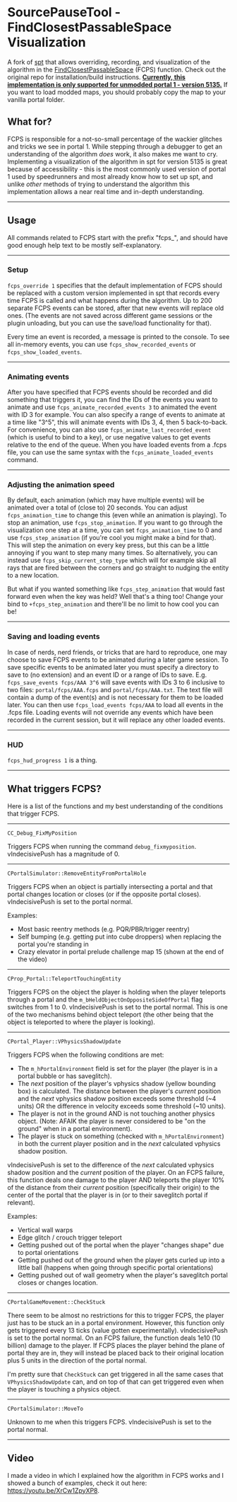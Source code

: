 # SourcePauseTool - FindClosestPassableSpace Visualization

A fork of [spt](https://github.com/YaLTeR/SourcePauseTool) that allows overriding, recording, and visualization of the algorithm in the [FindClosestPassableSpace](https://github.com/VSES/SourceEngine2007/blob/43a5c90a5ada1e69ca044595383be67f40b33c61/src_main/game/shared/portal/portal_util_shared.cpp#L1494) (FCPS) function. Check out the original repo for installation/build instructions. <ins>**Currently, this implementation is only supported for unmodded portal 1 - version 5135.**</ins> If you want to load modded maps, you should probably copy the map to your vanilla portal folder.

## What for?

FCPS is responsible for a not-so-small percentage of the wackier glitches and tricks we see in portal 1. While stepping through a debugger to get an understanding of the algorithm *does* work, it also makes me want to cry. Implementing a visualization of the algorithm in spt for version 5135 is great because of accessibility - this is the most commonly used version of portal 1 used by speedrunners and most already know how to set up spt, and unlike *other* methods of trying to understand the algorithm this implementation allows a near real time and in-depth understanding.

---

## **Usage**

All commands related to FCPS start with the prefix "fcps_", and should have good enough help text to be mostly self-explanatory.

---

### **Setup**

`fcps_override 1` specifies that the default implementation of FCPS should be replaced with a custom version implemented in spt that records every time FCPS is called and what happens during the algorithm. Up to 200 separate FCPS events can be stored, after that new events will replace old ones. (The events are not saved across different game sessions or the plugin unloading, but you can use the save/load functionality for that).

Every time an event is recorded, a message is printed to the console. To see all in-memory events, you can use `fcps_show_recorded_events` or `fcps_show_loaded_events`.

---

### **Animating events**

After you have specified that FCPS events should be recorded and did something that triggers it, you can find the IDs of the events you want to animate and use <nobr>`fcps_animate_recorded_events 3`</nobr> to animated the event with ID 3 for example. You can also specify a range of events to animate at a time like "3^5", this will animate events with IDs 3, 4, then 5 back-to-back. For convenience, you can also use `fcps_animate_last_recorded_event` (which is useful to bind to a key), or use negative values to get events relative to the end of the queue. When you have loaded events from a .fcps file, you can use the same syntax with the `fcps_animate_loaded_events` command.

---

### **Adjusting the animation speed**

By default, each animation (which may have multiple events) will be animated over a total of (close to) 20 seconds. You can adjust `fcps_animation_time` to change this (even while an animation is playing). To stop an animation, use `fcps_stop_animation`. If you want to go through the visualization one step at a time, you can set `fcps_animation_time` to 0 and use `fcps_step_animation` (if you're cool you might make a bind for that). This will step the animation on every key press, but this can be a little annoying if you want to step many many times. So alternatively, you can instead use `fcps_skip_current_step_type` which will for example skip all rays that are fired between the corners and go straight to nudging the entity to a new location.

But what if you wanted something like `fcps_step_animation` that would fast forward even when the key was held? Well that's a thing too! Change your bind to `+fcps_step_animation` and there'll be no limit to how cool you can be!

---

### **Saving and loading events**

In case of nerds, nerd friends, or tricks that are hard to reproduce, one may choose to save FCPS events to be animated during a later game session. To save specific events to be animated later you must specify a directory to save to (no extension) and an event ID or a range of IDs to save. E.g. <nobr>`fcps_save_events fcps/AAA 3^6`</nobr> will save events with IDs 3 to 6 inclusive to two files: `portal/fcps/AAA.fcps` and `portal/fcps/AAA.txt`. The text file will contain a dump of the event(s) and is not necessary for them to be loaded later. You can then use <nobr>`fcps_load_events fcps/AAA`</nobr> to load all events in the .fcps file. Loading events will not override any events which have been recorded in the current session, but it will replace any other loaded events.

---

### **HUD**

`fcps_hud_progress 1` is a thing.

---

## **What triggers FCPS?**

Here is a list of the functions and my best understanding of the conditions that trigger FCPS.

---

`CC_Debug_FixMyPosition`

Triggers FCPS when running the command `debug_fixmyposition`. vIndecisivePush has a magnitude of 0.

---

`CPortalSimulator::RemoveEntityFromPortalHole`

Triggers FCPS when an object is partially intersecting a portal and that portal changes location or closes (or if the opposite portal closes). vIndecisivePush is set to the portal normal.

Examples:
- Most basic reentry methods (e.g. PQR/PBR/trigger reentry)
- Self bumping (e.g. getting put into cube droppers) when replacing the portal you're standing in
- Crazy elevator in portal prelude challenge map 15 (shown at the end of the video)

---

`CProp_Portal::TeleportTouchingEntity`

Triggers FCPS on the object the player is holding when the player teleports through a portal and the `m_bHeldObjectOnOppositeSideOfPortal` flag switches from 1 to 0. vIndecisivePush is set to the portal normal. This is one of the two mechanisms behind object teleport (the other being that the object is teleported to where the player is looking).

---

`CPortal_Player::VPhysicsShadowUpdate`

Triggers FCPS when the following conditions are met:
- The `m_hPortalEnvironment` field is set for the player (the player is in a portal bubble or has saveglitch).
- The *next* position of the player's vphysics shadow (yellow bounding box) is calculated. The distance between the player's *current* position and the *next* vphysics shadow position exceeds some threshold (~4 units) OR the difference in velocity exceeds some threshold (~10 units).
- The player is not in the ground AND is not touching another physics object. (Note: AFAIK the player is never considered to be "on the ground" when in a portal environment).
- The player is stuck on something (checked with `m_hPortalEnvironment`) in both the current player position and in the *next* calculated vphysics shadow position.

vIndecisivePush is set to the difference of the *next* calculated vphysics shadow position and the *current* position of the player. On an FCPS failure, this function deals one damage to the player AND teleports the player 10% of the distance from their *current* position (specifically their origin) to the center of the portal that the player is in (or to their saveglitch portal if relevant).

Examples:
- Vertical wall warps
- Edge glitch / crouch trigger teleport
- Getting pushed out of the portal when the player "changes shape" due to portal orientations
- Getting pushed out of the ground when the player gets curled up into a little ball (happens when going through specific portal orientations)
- Getting pushed out of wall geometry when the player's saveglitch portal closes or changes location.

---

`CPortalGameMovement::CheckStuck`

There seem to be almost no restrictions for this to trigger FCPS, the player just has to be stuck an in a portal environment. However, this function only gets triggered every 13 ticks (value gotten experimentally). vIndecisivePush is set to the portal normal. On an FCPS failure, the function deals 1e10 (10 billion) damage to the player. If FCPS places the player behind the plane of portal they are in, they will instead be placed back to their original location plus 5 units in the direction of the portal normal.

I'm pretty sure that `CheckStuck` can get triggered in all the same cases that `VPhysicsShadowUpdate` can, and on top of that can get triggered even when the player is touching a physics object.

---

`CPortalSimulator::MoveTo`

Unknown to me when this triggers FCPS. vIndecisivePush is set to the portal normal.

---

## **Video**

I made a video in which I explained how the algorithm in FCPS works and I showed a bunch of examples, check it out here: https://youtu.be/XrCw1ZpyXP8.
